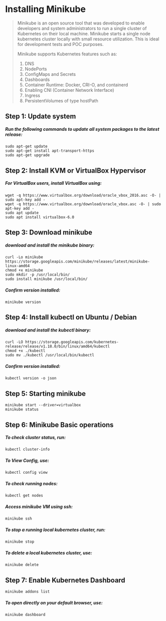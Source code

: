 
# Installing Minikube
> Minikube is an open source tool that was developed to enable developers and system administrators to run a single cluster of Kubernetes on their local machine. Minikube starts a single node kubernetes cluster locally with small resource utilization. This is ideal for development tests and POC purposes.
>
> Minikube supports Kubernetes features such as:
> 1. DNS
> 2. NodePorts
> 3. ConfigMaps and Secrets
> 4. Dashboards
> 5. Container Runtime: Docker, CRI-O, and containerd
> 6. Enabling CNI (Container Network Interface)
> 7. Ingress
> 8. PersistentVolumes of type hostPath

## Step 1: Update system
##### Run the following commands to update all system packages to the latest release:
```shell
sudo apt-get update
sudo apt-get install apt-transport-https
sudo apt-get upgrade
```

## Step 2: Install KVM or VirtualBox Hypervisor
##### For VirtualBox users, install VirtualBox using:
```shell
wget -q https://www.virtualbox.org/download/oracle_vbox_2016.asc -O- | sudo apt-key add -
wget -q https://www.virtualbox.org/download/oracle_vbox.asc -O- | sudo apt-key add -
sudo apt update
sudo apt install virtualbox-6.0
```

## Step 3: Download minikube
##### download and install the minikube binary:
```shell
curl -Lo minikube https://storage.googleapis.com/minikube/releases/latest/minikube-linux-amd64
chmod +x minikube
sudo mkdir -p /usr/local/bin/
sudo install minikube /usr/local/bin/
```
##### Confirm version installed:
```shell
minikube version
```

## Step 4: Install kubectl on Ubuntu / Debian
##### download and install the kubectl binary:
```shell
curl -LO https://storage.googleapis.com/kubernetes-release/release/v1.18.0/bin/linux/amd64/kubectl
chmod +x ./kubectl
sudo mv ./kubectl /usr/local/bin/kubectl
```
##### Confirm version installed:
```shell
kubectl version -o json 
```

## Step 5: Starting minikube
```shell	
minikube start --driver=virtualbox
minikube status
```
		
## Step 6: Minikube Basic operations
##### To check cluster status, run:
```shell
kubectl cluster-info
```
##### To View Config, use:
```shell
kubectl config view
```
##### To check running nodes:
```shell
kubectl get nodes
```
##### Access minikube VM using ssh:
```shell
minikube ssh
```
##### To stop a running local kubernetes cluster, run:
```shell
minikube stop
```
##### To delete a local kubernetes cluster, use:
```shell
minikube delete
```
## Step 7: Enable Kubernetes Dashboard
```shell
minikube addons list
```
##### To open directly on your default browser, use:
```shell
minikube dashboard
```
